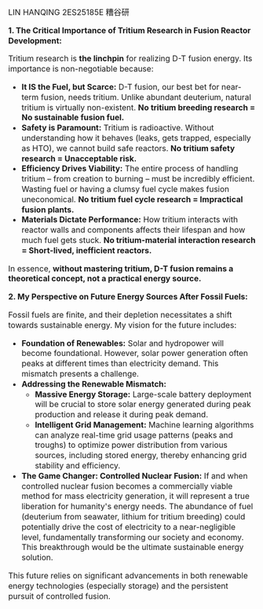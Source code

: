 <div style="font-size: 16px; line-height: 1.3;">
LIN HANQING 2ES25185E 糟谷研

**1. The Critical Importance of Tritium Research in Fusion Reactor Development:**

Tritium research is **the linchpin** for realizing D-T fusion energy. Its importance is non-negotiable because:

*   **It IS the Fuel, but Scarce:** D-T fusion, our best bet for near-term fusion, needs tritium. Unlike abundant deuterium, natural tritium is virtually non-existent. **No tritium breeding research = No sustainable fusion fuel.**
*   **Safety is Paramount:** Tritium is radioactive. Without understanding how it behaves (leaks, gets trapped, especially as HTO), we cannot build safe reactors. **No tritium safety research = Unacceptable risk.**
*   **Efficiency Drives Viability:** The entire process of handling tritium – from creation to burning – must be incredibly efficient. Wasting fuel or having a clumsy fuel cycle makes fusion uneconomical. **No tritium fuel cycle research = Impractical fusion plants.**
*   **Materials Dictate Performance:** How tritium interacts with reactor walls and components affects their lifespan and how much fuel gets stuck. **No tritium-material interaction research = Short-lived, inefficient reactors.**

In essence, **without mastering tritium, D-T fusion remains a theoretical concept, not a practical energy source.**

**2. My Perspective on Future Energy Sources After Fossil Fuels:**

Fossil fuels are finite, and their depletion necessitates a shift towards sustainable energy. My vision for the future includes:

*   **Foundation of Renewables:** Solar and hydropower will become foundational. However, solar power generation often peaks at different times than electricity demand. This mismatch presents a challenge.
*   **Addressing the Renewable Mismatch:**
    *   **Massive Energy Storage:** Large-scale battery deployment will be crucial to store solar energy generated during peak production and release it during peak demand.
    *   **Intelligent Grid Management:** Machine learning algorithms can analyze real-time grid usage patterns (peaks and troughs) to optimize power distribution from various sources, including stored energy, thereby enhancing grid stability and efficiency.
*   **The Game Changer: Controlled Nuclear Fusion:** If and when controlled nuclear fusion becomes a commercially viable method for mass electricity generation, it will represent a true liberation for humanity's energy needs. The abundance of fuel (deuterium from seawater, lithium for tritium breeding) could potentially drive the cost of electricity to a near-negligible level, fundamentally transforming our society and economy. This breakthrough would be the ultimate sustainable energy solution.

This future relies on significant advancements in both renewable energy technologies (especially storage) and the persistent pursuit of controlled fusion.
</div>

